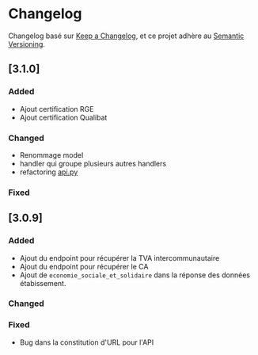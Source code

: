 # Changelog

Changelog basé sur [Keep a Changelog](https://keepachangelog.com/en/1.0.0/),
et ce projet adhère au [Semantic Versioning](https://semver.org/spec/v2.0.0.html).

## [3.1.0]

### Added

- Ajout certification RGE
- Ajout certification Qualibat

### Changed

- Renommage model
- handler qui groupe plusieurs autres handlers
- refactoring [api.py](./src/api_entreprise/api.py)

### Fixed

## [3.0.9]

### Added

- Ajout du endpoint pour récupérer la TVA intercommunautaire
- Ajout du endpoint pour récupérer le CA
- Ajout de `economie_sociale_et_solidaire` dans la réponse des données étabissement.

### Changed

### Fixed

- Bug dans la constitution d'URL pour l'API
